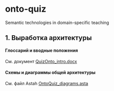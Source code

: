 # onto-quiz
Semantic technologies in domain-specific teaching

## 1. Выработка архитектуры

#### Глоссарий и вводные положения
См. документ [QuizOnto_intro.docx](/QuizOnto_intro.docx)

#### Схемы и диаграммы общей архитектуры
См. файл Astah [OntoQuiz_diagrams.asta](/OntoQuiz_diagrams.asta)

